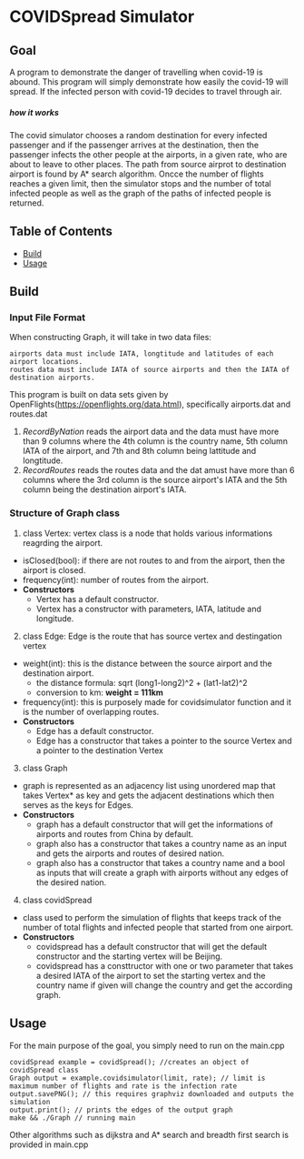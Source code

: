 # COVIDSpread Simulator
## Goal
A program to demonstrate the danger of travelling when covid-19 is abound. This program will simply demonstrate how easily the covid-19 will spread. If the infected person with covid-19 decides to travel through air. 
##### how it works
The covid simulator chooses a random destination for every infected passenger and if the passenger arrives at the destination, then the passenger infects the other people at the airports, in a given rate, who are about to leave to other places. The path from source airprot to destination airport is found by A* search algorithm. Oncce the number of flights reaches a given limit, then the simulator stops and the number of total infected people as well as the graph of the paths of infected people is returned.

## Table of Contents
* [Build](#build)
* [Usage](#usage)

## Build

### Input File Format
When constructing Graph, it will take in two data files:
```
airports data must include IATA, longtitude and latitudes of each airport locations.
routes data must include IATA of source airports and then the IATA of destination airports.
```
This program is built on data sets given by OpenFlights(https://openflights.org/data.html),
specifically airports.dat and routes.dat
1. *RecordByNation* reads the airport data and the data must have more than 9 columns where the 4th column is the country name, 5th column IATA of the airport, and 7th and 8th column being lattitude and longtitude.         
2. *RecordRoutes* reads the routes data and the dat amust have more than 6 columns where the 3rd column is the source airport's IATA and the 5th column being the destination airport's IATA.

### Structure of Graph class
1. class Vertex: vertex class is a node that holds various informations reagrding the airport.
  - isClosed(bool): if there are not routes to and from the airport, then the airport is closed.
  - frequency(int): number of routes from the airport.
  - **Constructors**
      - Vertex has a default constructor.
      - Vertex has a constructor with parameters, IATA, latitude and longitude.

 2. class Edge: Edge is the route that has source vertex and destingation vertex
   - weight(int): this is the distance between the source airport and the destination airport.
      - the distance formula:  sqrt (long1-long2)^2 + (lat1-lat2)^2
      - conversion to km: **weight = 111km**
   - frequency(int): this is purposely made for covidsimulator function and it is the number of overlapping routes.
   - **Constructors**
      - Edge has a default constructor.
      - Edge has a constructor that takes a pointer to the source Vertex and a pointer to the destination Vertex
   
 3. class Graph
  - graph is represented as an adjacency list using unordered map that takes Vertex* as key and gets the adjacent destinations which then serves as the keys for Edges.
  - **Constructors**
      - graph has a default constructor that will get the informations of airports and routes from China by default.
      - graph also has a constructor that takes a country name as an input and gets the airports and routes of desired nation.
      - graph also has a constructor that takes a country name and a bool as inputs that will create a graph with airports without any edges of the desired nation.
 4. class covidSpread
  - class used to perform the simulation of flights that keeps track of the number of total flights and infected people that started from one airport.
  - **Constructors**
      - covidspread has a default constructor that will get the default constructor and the starting vertex will be Beijing.
      - covidspread has a consttructor with one or two parameter that takes a desired IATA of the airport to set the starting vertex and the country name if given will change the country and get the according graph.
  
  
## Usage
For the main purpose of the goal, you simply need to run on the main.cpp
```
covidSpread example = covidSpread(); //creates an object of covidSpread class
Graph output = example.covidsimulator(limit, rate); // limit is maximum number of flights and rate is the infection rate
output.savePNG(); // this requires graphviz downloaded and outputs the simulation
output.print(); // prints the edges of the output graph
make && ./Graph // running main
```
Other algorithms such as dijkstra and A* search and breadth first search is provided in main.cpp
